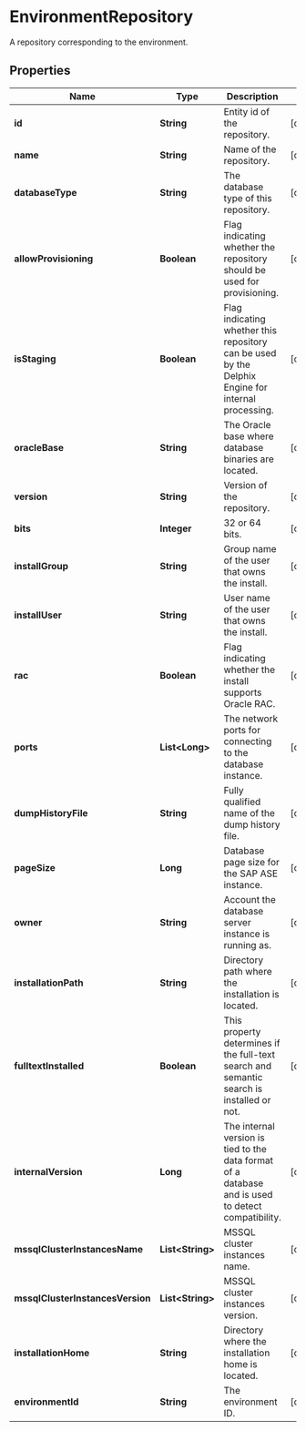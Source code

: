 

# EnvironmentRepository

A repository corresponding to the environment.

## Properties

Name | Type | Description | Notes
------------ | ------------- | ------------- | -------------
**id** | **String** | Entity id of the repository. |  [optional]
**name** | **String** | Name of the repository. |  [optional]
**databaseType** | **String** | The database type of this repository. |  [optional]
**allowProvisioning** | **Boolean** | Flag indicating whether the repository should be used for provisioning. |  [optional]
**isStaging** | **Boolean** | Flag indicating whether this repository can be used by the Delphix Engine for internal processing. |  [optional]
**oracleBase** | **String** | The Oracle base where database binaries are located. |  [optional]
**version** | **String** | Version of the repository. |  [optional]
**bits** | **Integer** | 32 or 64 bits. |  [optional]
**installGroup** | **String** | Group name of the user that owns the install. |  [optional]
**installUser** | **String** | User name of the user that owns the install. |  [optional]
**rac** | **Boolean** | Flag indicating whether the install supports Oracle RAC. |  [optional]
**ports** | **List&lt;Long&gt;** | The network ports for connecting to the database instance. |  [optional]
**dumpHistoryFile** | **String** | Fully qualified name of the dump history file. |  [optional]
**pageSize** | **Long** | Database page size for the SAP ASE instance. |  [optional]
**owner** | **String** | Account the database server instance is running as. |  [optional]
**installationPath** | **String** | Directory path where the installation is located. |  [optional]
**fulltextInstalled** | **Boolean** | This property determines if the full-text search and semantic search is installed or not. |  [optional]
**internalVersion** | **Long** | The internal version is tied to the data format of a database and is used to detect compatibility. |  [optional]
**mssqlClusterInstancesName** | **List&lt;String&gt;** | MSSQL cluster instances name. |  [optional]
**mssqlClusterInstancesVersion** | **List&lt;String&gt;** | MSSQL cluster instances version. |  [optional]
**installationHome** | **String** | Directory where the installation home is located. |  [optional]
**environmentId** | **String** | The environment ID. |  [optional]



